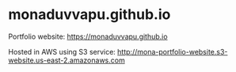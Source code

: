 # monaduvvapu.github.io
 Portfolio website: https://monaduvvapu.github.io

 Hosted in AWS using S3 service: http://mona-portfolio-website.s3-website.us-east-2.amazonaws.com

